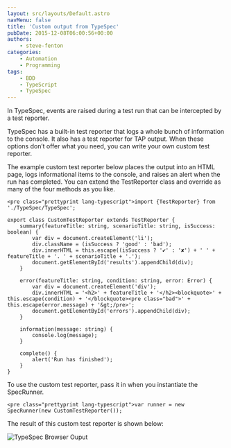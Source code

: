 ```yaml
---
layout: src/layouts/Default.astro
navMenu: false
title: 'Custom output from TypeSpec'
pubDate: 2015-12-08T06:00:56+00:00
authors:
    - steve-fenton
categories:
    - Automation
    - Programming
tags:
    - BDD
    - TypeScript
    - TypeSpec
---
```


In TypeSpec, events are raised during a test run that can be intercepted by a test reporter.

TypeSpec has a built-in test reporter that logs a whole bunch of information to the console. It also has a test reporter for TAP output. When these options don’t offer what you need, you can write your own custom test reporter.

The example custom test reporter below places the output into an HTML page, logs informational items to the console, and raises an alert when the run has completed. You can extend the TestReporter class and override as many of the four methods as you like.

```
<pre class="prettyprint lang-typescript">import {TestReporter} from './TypeSpec/TypeSpec';

export class CustomTestReporter extends TestReporter {
    summary(featureTitle: string, scenarioTitle: string, isSuccess: boolean) {
        var div = document.createElement('li');
        div.className = (isSuccess ? 'good' : 'bad');
        div.innerHTML = this.escape((isSuccess ? '✔' : '✘') + ' ' + featureTitle + '. ' + scenarioTitle + '.');
        document.getElementById('results').appendChild(div);
    }

    error(featureTitle: string, condition: string, error: Error) {
        var div = document.createElement('div');
        div.innerHTML = '<h2>' + featureTitle + '</h2><blockquote>' + this.escape(condition) + '</blockquote><pre class="bad">' + this.escape(error.message) + '&gt;/pre>';
        document.getElementById('errors').appendChild(div);
    }

    information(message: string) {
        console.log(message);
    }

    complete() {
        alert('Run has finished');
    }
}
```
To use the custom test reporter, pass it in when you instantiate the SpecRunner.

```
<pre class="prettyprint lang-typescript">var runner = new SpecRunner(new CustomTestReporter());
```
The result of this custom test reporter is shown below:

![TypeSpec Browser Ouput](/img/2015/11/typespec-browser-output.png)